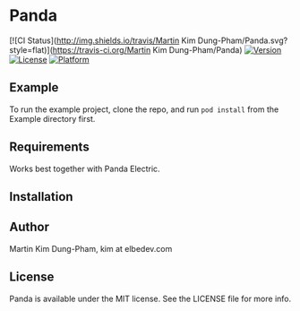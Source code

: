 # Panda

[![CI Status](http://img.shields.io/travis/Martin Kim Dung-Pham/Panda.svg?style=flat)](https://travis-ci.org/Martin Kim Dung-Pham/Panda)
[![Version](https://img.shields.io/cocoapods/v/Panda.svg?style=flat)](http://cocoapods.org/pods/Panda)
[![License](https://img.shields.io/cocoapods/l/Panda.svg?style=flat)](http://cocoapods.org/pods/Panda)
[![Platform](https://img.shields.io/cocoapods/p/Panda.svg?style=flat)](http://cocoapods.org/pods/Panda)

## Example

To run the example project, clone the repo, and run `pod install` from the Example directory first.

## Requirements

Works best together with Panda Electric.

## Installation

## Author

Martin Kim Dung-Pham, kim at elbedev.com

## License

Panda is available under the MIT license. See the LICENSE file for more info.
